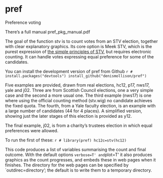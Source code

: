 
<!-- README.md is generated from README.Rmd. Please edit that file -->

# pref

<!-- badges: start -->
<!-- badges: end -->

Preference voting

There’s a full manual pref_pkg_manual.pdf

The goal of the function stv is to count votes from an STV election,
together with clear explanatory graphics. Its core option is Meek STV,
which is the purest expression of
<a href="https://www.macs.hw.ac.uk/~denis/stv/">the simple principles of
STV</a>, but requires electronic counting. It can handle votes
expressing equal preference for some of the candidates.

You can install the development version of pref from Github
`r # install.packages("devtools") install_github("denismollison/pref")`

Five examples are provided, drawn from real elections, hc12, p17, nws17,
yale and j02. Three are from Scottish Council elections, one a very
simple case and the second a more usual one. The third example (nws17)
is one where using the official counting method (stv.wig) no candidate
achieves the fixed quota. The fourth, from a Yale faculty election, is
an example with a large number of candidates (44 for 4 places). A
simplified version, showing just the later stages of this election is
provided as y12.

The final example, j02, is from a charity’s trustees election in which
equal preferences were allowed.

To run the first of these: `r # library(pref) hc12c=stv(hc12)`

This code produces a list of variables summarising the count and final
outcome. With the default options `verbose=T' and`plot=T’ it also
produces graphics as the count progresses, and embeds these in web pages
when it finishes. The directory for the web pages can be specified by
\`outdirec=directory’; the default is to write them to a temporary
directory.
